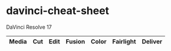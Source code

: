 # davinci-cheat-sheet
DaVinci Resolve 17

|Media|Cut|Edit|Fusion|Color|Fairlight|Deliver|
|---|---|---|---|---|---|---|
